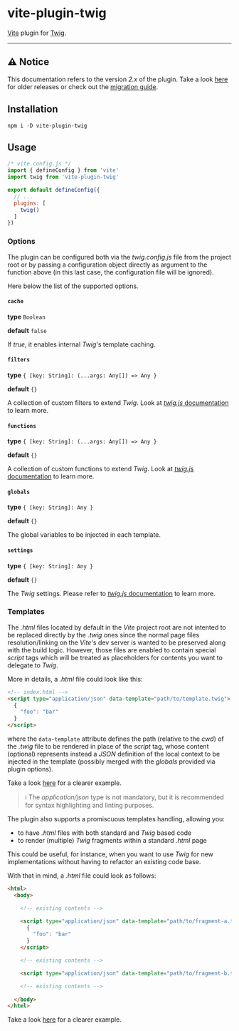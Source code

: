 # vite-plugin-twig

[Vite](https://github.com/vitejs/vite) plugin for [Twig](https://github.com/twigjs/twig.js/).

---

## ⚠️ Notice
This documentation refers to the version *2.x* of the plugin. Take a look [here](./README-v1.md) for older releases or check out the [migration guide](./MIGRATION.md).


## Installation
```
npm i -D vite-plugin-twig
```


## Usage

```js
/* vite.config.js */
import { defineConfig } from 'vite'
import twig from 'vite-plugin-twig'

export default defineConfig({
  // ...
  plugins: [
    twig()
  ]
})
```

### Options
The plugin can be configured both via the *twig.config.js* file from the project root or by passing a configuration object directly as argument to the function above (in this last case, the configuration file will be ignored).

Here below the list of the supported options.

#### `cache`
__type__ `Boolean`

__default__ `false`

If *true*, it enables internal *Twig*'s template caching.

#### `filters`
__type__ `{ [key: String]: (...args: Any[]) => Any }`

__default__ `{}`

A collection of custom filters to extend *Twig*. Look at [*twig.js* documentation](https://github.com/twigjs/twig.js/wiki/Extending-twig.js) to learn more.

#### `functions`
__type__ `{ [key: String]: (...args: Any[]) => Any }`

__default__ `{}`

A collection of custom functions to extend *Twig*. Look at [*twig.js* documentation](https://github.com/twigjs/twig.js/wiki/Extending-twig.js) to learn more.

#### `globals`
__type__ `{ [key: String]: Any }`

__default__ `{}`

The global variables to be injected in each template.

#### `settings`
__type__ `{ [key: String]: Any }`

__default__ `{}`

The *Twig* settings. Please refer to [*twig.js* documentation](https://github.com/twigjs/twig.js/wiki/) to learn more.


### Templates
The *.html* files located by default in the *Vite* project root are not intented to be replaced directly by the *.twig* ones since the normal page files resolution/linking on the *Vite*'s dev server is wanted to be preserved along with the build logic. However, those files are enabled to contain special *script* tags which will be treated as placeholders for contents you want to delegate to *Twig*.

More in details, a *.html* file could look like this:

```html
<!-- index.html -->
<script type="application/json" data-template="path/to/template.twig">
  {
    "foo": "bar"
  }
</script>
```

where the `data-template` attribute defines the path (relative to the *cwd*) of the *.twig* file to be rendered in place of the *script* tag, whose content (optional) represents instead a *JSON* definition of the local context to be injected in the template (possibly merged with the *globals* provided via plugin options).

Take a look [here](./playground/index.html) for a clearer example.

> ℹ️ The *application/json* type is not mandatory, but it is recommended for syntax highlighting and linting purposes.

The plugin also supports a promiscuous templates handling, allowing you:
- to have *.html* files with both standard and *Twig* based code
- to render (multiple) *Twig* fragments within a standard *.html* page

This could be useful, for instance, when you want to use *Twig* for new implementations without having to refactor an existing code base.

With that in mind, a *.html* file could look as follows:

```html
<html>
  <body>

    <!-- existing contents -->

    <script type="application/json" data-template="path/to/fragment-a.twig">
      {
        "foo": "bar"
      }
    </script>

    <!-- existing contents -->

    <script type="application/json" data-template="path/to/fragment-b.twig"></script>

    <!-- existing contents -->
    
  </body>
</html>
```

Take a look [here](./playground/fragments.html) for a clearer example.
